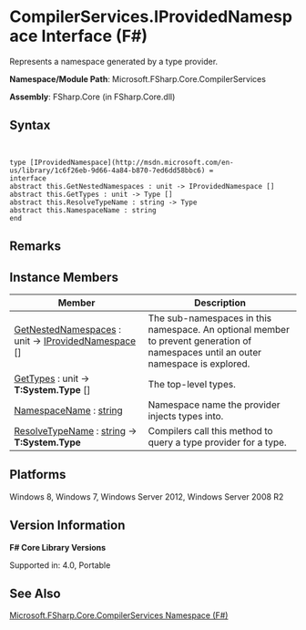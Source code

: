 # CompilerServices.IProvidedNamespace Interface (F#)

Represents a namespace generated by a type provider.

**Namespace/Module Path**: Microsoft.FSharp.Core.CompilerServices

**Assembly**: FSharp.Core (in FSharp.Core.dll)


## Syntax


```


type [IProvidedNamespace](http://msdn.microsoft.com/en-us/library/1c6f26eb-9d66-4a84-b870-7ed6dd58bbc6) =
interface
abstract this.GetNestedNamespaces : unit -> IProvidedNamespace []
abstract this.GetTypes : unit -> Type []
abstract this.ResolveTypeName : string -> Type
abstract this.NamespaceName : string
end

```



## Remarks

## Instance Members


|Member|Description|
|------|-----------|
|[GetNestedNamespaces](http://msdn.microsoft.com/en-us/library/db115ed5-fa4b-477e-85ed-73bf22af5065) : unit -&gt; [IProvidedNamespace](http://msdn.microsoft.com/en-us/library/1c6f26eb-9d66-4a84-b870-7ed6dd58bbc6) []|The sub-namespaces in this namespace. An optional member to prevent generation of namespaces until an outer namespace is explored.|
|[GetTypes](http://msdn.microsoft.com/en-us/library/1223b112-1193-4373-9370-eaef77b2d773) : unit -&gt; **T:System.Type** []|The top-level types.|
|[NamespaceName](http://msdn.microsoft.com/en-us/library/6df26f65-39bb-45b6-9556-78848df8e974) : [string](http://msdn.microsoft.com/en-us/library/12b97856-ec80-4f70-a018-afb0753f755a)|Namespace name the provider injects types into.|
|[ResolveTypeName](http://msdn.microsoft.com/en-us/library/a2ae63b1-9acf-45a1-91b8-132e5759aa2e) : [string](http://msdn.microsoft.com/en-us/library/12b97856-ec80-4f70-a018-afb0753f755a) -&gt; **T:System.Type**|Compilers call this method to query a type provider for a type.|

## Platforms
Windows 8, Windows 7, Windows Server 2012, Windows Server 2008 R2


## Version Information
**F# Core Library Versions**

Supported in: 4.0, Portable




## See Also
[Microsoft.FSharp.Core.CompilerServices Namespace &#40;F&#35;&#41;](Microsoft.FSharp.Core.CompilerServices-Namespace-%5BFSharp%5D.md)

